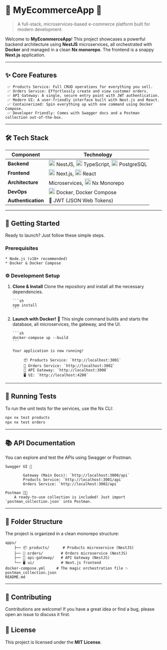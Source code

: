 
# 🚀 MyEcommerceApp 🛒

> A full-stack, microservices-based e-commerce platform built for modern development.

Welcome to **MyEcommerceApp**! This project showcases a powerful backend architecture using **NestJS** microservices, all orchestrated with **Docker** and managed in a clean **Nx monorepo**. The frontend is a snappy **Next.js** application.

-----

## ✨ Core Features

	 ✅ Products Service: Full CRUD operations for everything you sell.
	 ✅ Orders Service: Effortlessly create and view customer orders.
	 ✅ API Gateway: A single, secure entry point with JWT authentication.
	 ✅ Modern UI: A user-friendly interface built with Next.js and React.
	 ✅ Containerized: Spin everything up with one command using Docker Compose.
	 ✅ Developer Friendly: Comes with Swagger docs and a Postman collection out-of-the-box.

-----

## 🛠️ Tech Stack

| Component         | Technology                                                                                                  |
| ----------------- | ----------------------------------------------------------------------------------------------------------- |
| **Backend** | <img src="https://skillicons.dev/icons?i=nestjs" width="20"/> NestJS, <img src="https://skillicons.dev/icons?i=ts" width="20"/> TypeScript, <img src="https://skillicons.dev/icons?i=postgresql" width="20"/> PostgreSQL |
| **Frontend** | <img src="https://skillicons.dev/icons?i=nextjs" width="20"/> Next.js, <img src="https://skillicons.dev/icons?i=react" width="20"/> React                               |
| **Architecture** | Microservices, <img src="https://skillicons.dev/icons?i=nx" width="20"/> Nx Monorepo                                                                        |
| **DevOps** | <img src="https://skillicons.dev/icons?i=docker" width="20"/> Docker, Docker Compose                                                                   |
| **Authentication**| 🔑 JWT (JSON Web Tokens)                                                                                    |

-----

## 🚀 Getting Started

Ready to launch? Just follow these simple steps.

### Prerequisites

	* Node.js (v18+ recommended)
	* Docker & Docker Compose

### ⚙️ Development Setup

1.  **Clone & Install**
		Clone the repository and install all the necessary dependencies.

		```sh
		npm install
		```

2.  **Launch with Docker!** 🐳
		This single command builds and starts the database, all microservices, the gateway, and the UI.

		```sh
		docker-compose up --build
		```

		Your application is now running!

			 📦 Products Service: `http://localhost:3001`
			 🛒 Orders Service: `http://localhost:3002`
			 🚪 API Gateway: `http://localhost:3000`
			 🖥️ UI: `http://localhost:4200`

-----

## 🧪 Running Tests

To run the unit tests for the services, use the Nx CLI:

```sh
npx nx test products
npx nx test orders
```

-----

## 📚 API Documentation

You can explore and test the APIs using Swagger or Postman.

	Swagger UI 📖

			Gateway (Main Docs): `http://localhost:3000/api`
			Products Service: `http://localhost:3001/api`
			Orders Service: `http://localhost:3002/api`

	Postman 🧑‍🚀
		A ready-to-use collection is included! Just import `postman_collection.json` into Postman.

-----

## 📁 Folder Structure

The project is organized in a clean monorepo structure:

```
apps/
	├── 📦 products/      # Products microservice (NestJS)
	├── 🛒 orders/        # Orders microservice (NestJS)
	├── 🚪 api-gateway/   # API Gateway (NestJS)
	└── 🖥️ ui/            # Next.js frontend
docker-compose.yml     # The magic orchestration file ✨
postman_collection.json
README.md
```

-----

## 🙌 Contributing

Contributions are welcome! If you have a great idea or find a bug, please open an issue to discuss it first.

## 📄 License

This project is licensed under the **MIT License**.
